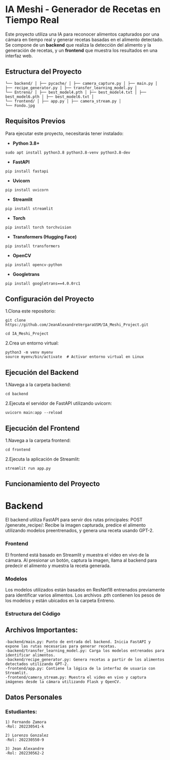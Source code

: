 # IA Meshi - Generador de Recetas en Tiempo Real

Este proyecto utiliza una IA para reconocer alimentos capturados por una cámara en tiempo real y generar recetas basadas en el alimento detectado. Se compone de un **backend** que realiza la detección del alimento y la generación de recetas, y un **frontend** que muestra los resultados en una interfaz web. 

## Estructura del Proyecto

```IA_Meshi_Project/ 
└── backend/ │ ├── pycache/ │ ├── camera_capture.py │ ├── main.py │ ├── recipe_generator.py │ ├── transfer_learning_model.py │ 
└── Entreno/ │ ├── best_model4.pth │ ├── best_model4.txt │ ├── best_model6.pth │ ├── best_model6.txt │ 
└── frontend/ │ ├── app.py │ ├── camera_stream.py │ 
└── Fondo.jpg
```


## Requisitos Previos

Para ejecutar este proyecto, necesitarás tener instalado:

- **Python 3.8+**
```
sudo apt install python3.8 python3.8-venv python3.8-dev
```
  
- **FastAPI**
```
pip install fastapi
```
- **Uvicorn**
```
pip install uvicorn
```
- **Streamlit**
```
pip install streamlit
``` 
- **Torch**
```
pip install torch torchvision
```
- **Transformers (Hugging Face)**
```
pip install transformers
```
- **OpenCV**
```
pip install opencv-python
```
- **Googletrans**
```
pip install googletrans==4.0.0rc1
```

## Configuración del Proyecto

1.Clona este repositorio:
```
git clone https://github.com/JeanAlexandreVergaraUSM/IA_Meshi_Project.git
```
```
cd IA_Meshi_Project
```
2.Crea un entorno virtual:
```
python3 -m venv myenv
source myenv/bin/activate  # Activar entorno virtual en Linux
```

## Ejecución del Backend

1.Navega a la carpeta backend:
```
cd backend
```
2.Ejecuta el servidor de FastAPI utilizando uvicorn:
```
uvicorn main:app --reload
```
## Ejecución del Frontend

1.Navega a la carpeta frontend:
```
cd frontend
```
2.Ejecuta la aplicación de Streamlit:
```
streamlit run app.py
```
## Funcionamiento del Proyecto

# Backend
El backend utiliza FastAPI para servir dos rutas principales:
POST /generate_recipe/: Recibe la imagen capturada, predice el alimento utilizando modelos preentrenados, y genera una receta usando GPT-2.

### Frontend
El frontend está basado en Streamlit y muestra el video en vivo de la cámara. Al presionar un botón, captura la imagen, llama al backend para predecir el alimento y muestra la receta generada.

### Modelos
Los modelos utilizados están basados en ResNet18 entrenados previamente para identificar varios alimentos. Los archivos .pth contienen los pesos de los modelos y están ubicados en la carpeta Entreno.

### Estructura del Código

## Archivos Importantes:
```
-backend/main.py: Punto de entrada del backend. Inicia FastAPI y expone las rutas necesarias para generar recetas.
-backend/transfer_learning_model.py: Carga los modelos entrenados para identificar alimentos.
-backend/recipe_generator.py: Genera recetas a partir de los alimentos detectados utilizando GPT-2.
-frontend/app.py: Contiene la lógica de la interfaz de usuario con Streamlit.
-frontend/camera_stream.py: Muestra el video en vivo y captura imágenes desde la cámara utilizando Flask y OpenCV.
```
## Datos Personales

### Estudiantes:
```
1) Fernando Zamora
-Rol: 202230541-k

2) Lorenzo Gonzalez
-Rol: 202230550-9

3) Jean Alexandre
-Rol: 202230562-2
```





